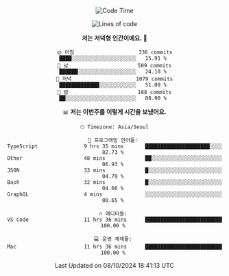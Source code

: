 <div align='center'>
 
<!--START_SECTION:waka-->
![Code Time](http://img.shields.io/badge/Code%20Time-3%2C862%20hrs%2059%20mins-blue)

![Lines of code](https://img.shields.io/badge/%EC%A0%80%EB%8A%94%20%EC%97%AC%ED%83%9C%EA%B9%8C%EC%A7%80%20-1.3%20million%20%EC%A4%84%EC%9D%98%20%EC%BD%94%EB%93%9C%EB%A5%BC%20%EC%9E%91%EC%84%B1%ED%96%88%EC%96%B4%EC%9A%94.-blue)

**저는 저녁형 인간이에요. 🦉** 

```text
🌞 아침                     336 commits         ████░░░░░░░░░░░░░░░░░░░░░   15.91 % 
🌆 낮　                     509 commits         ██████░░░░░░░░░░░░░░░░░░░   24.10 % 
🌃 저녁                     1079 commits        █████████████░░░░░░░░░░░░   51.09 % 
🌙 밤　                     188 commits         ██░░░░░░░░░░░░░░░░░░░░░░░   08.90 % 
```


📊 **저는 이번주를 이렇게 시간을 보냈어요.** 

```text
🕑︎ Timezone: Asia/Seoul

💬 프로그래밍 언어들: 
TypeScript               9 hrs 35 mins       █████████████████████░░░░   82.73 % 
Other                    48 mins             ██░░░░░░░░░░░░░░░░░░░░░░░   06.93 % 
JSON                     33 mins             █░░░░░░░░░░░░░░░░░░░░░░░░   04.79 % 
Bash                     32 mins             █░░░░░░░░░░░░░░░░░░░░░░░░   04.66 % 
GraphQL                  4 mins              ░░░░░░░░░░░░░░░░░░░░░░░░░   00.65 % 

🔥 에디터들: 
VS Code                  11 hrs 36 mins      █████████████████████████   100.00 % 

💻 운영 체제들: 
Mac                      11 hrs 36 mins      █████████████████████████   100.00 % 
```


 Last Updated on 08/10/2024 18:41:13 UTC
<!--END_SECTION:waka-->
 </div>
<!---
Emewjin/Emewjin is a ✨ special ✨ repository because its `README.md` (this file) appears on your GitHub profile.
You can click the Preview link to take a look at your changes.
--->

